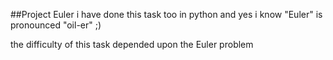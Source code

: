 ##Project Euler
i have done this task too in python and yes i know "Euler" is pronounced "oil-er" ;)

the difficulty of this task depended upon the Euler problem 
